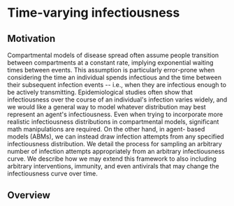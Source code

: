 # Time-varying infectiousness

## Motivation

Compartmental models of disease spread often assume people transition between compartments at a
constant rate, implying exponential waiting times between events. This assumption is particularly
error-prone when considering the time an individual spends infectious and the time between their
subsequent infection events -- i.e., when they are infectious enough to be actively transmitting.
Epidemiological studies often show that infectiousness over the course of an individual's infection
varies widely, and we would like a general way to model whatever distribution may best represent an
agent's infectiousness. Even when trying to incorporate more realistic infectiousness distributions
in compartmental models, significant math manipulations are required. On the other hand, in agent-
based models (ABMs), we can instead draw infection attempts from any specified infectiousness
distribution. We detail the process for sampling an arbitrary number of infection attempts appropriately
from an arbitrary infectiousness curve. We describe how we may extend this framework to also including
arbitrary interventions, immunity, and even antivirals that may change the infectiousness curve over time.

## Overview



##

